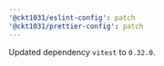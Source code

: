 ```yaml
---
'@ckt1031/eslint-config': patch
'@ckt1031/prettier-config': patch
---
```


Updated dependency `vitest` to `0.32.0`.
